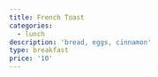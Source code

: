 ```yaml
---
title: French Toast
categories:
  - lunch
description: 'bread, eggs, cinnamon'
type: breakfast
price: '10'
---
```


